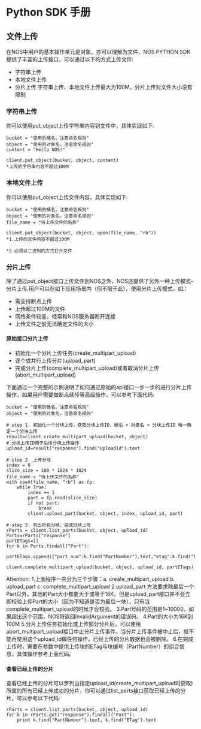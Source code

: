 # Python SDK 手册

## 文件上传

在NOS中用户的基本操作单元是对象，亦可以理解为文件，NOS PYTHON SDK提供了丰富的上传接口，可以通过以下的方式上传文件:

* 字符串上传
* 本地文件上传
* 分片上传
字符串上传、本地文件上传最大为100M，分片上传对文件大小没有限制

### 字符串上传

你可以使用put_object上传字符串内容到文件中，具体实现如下:

    bucket = "使用的桶名，注意命名规则"
    object = "使用的对象名，注意命名规则"
    content = "Hello NOS!"
    
    client.put_object(bucket, object, content)
    *上传的字符串内容不超过100M

### 本地文件上传

你可以使用put_object上传文件内容，具体实现如下:

    bucket = "使用的桶名，注意命名规则"
    object = "使用的对象名，注意命名规则"
    file_name = "待上传文件的名称"
    
    client.put_object(bucket, object, open(file_name, "rb"))
    *1.上传的文件内容不超过100M

    *2.必须以二进制的方式打开文件

### 分片上传

除了通过put_object接口上传文件到NOS之外，NOS还提供了另外一种上传模式-分片上传,用户可以在如下应用场景内（但不限于此），使用分片上传模式，如：

* 需支持断点上传
* 上传超过100M的文件
* 网络条件较差，经常和NOS服务器断开连接
* 上传文件之前无法确定文件的大小

#### 原始接口分片上传

* 初始化一个分片上传任务(create_multipart_upload)
* 逐个或并行上传分片(upload_part)
* 完成分片上传(complete_multipart_upload)或者取消分片上传
(abort_multipart_upload)

下面通过一个完整的示例说明了如何通过原始的api接口一步一步的进行分片上传操作，如果用户需要做断点续传等高级操作，可以参考下面代码:

    bucket = "使用的桶名，注意命名规则"
    object = "使用的对象名，注意命名规则"
    
    # step 1. 初始化一个分块上传，获取分块上传ID，桶名 + 对像名 + 分块上传ID 唯一确定一个分块上传
    result=client.create_multipart_upload(bucket, object)
    # 分块上传ID用于后续分块上传操作
    upload_id=result["response"].find("UploadId").text
    
    # step 2. 上传分块
    index = 0
    slice_size = 100 * 1024 * 1024
    file_name = "待上传文件的名称"
    with open(file_name, "rb") as fp:
        while True:
            index += 1
            part = fp.read(slice_size)
            if not part:
                break
            client.upload_part(bucket, object, index, upload_id, part)
    
    # step 3. 列出所有分块，完成分块上传
    rParts = client.list_parts(bucket, object, upload_id)
    Parts=rParts["response"]
    partETags=[]
    for k in Parts.findall("Part"):
        partETags.append({"part_num":k.find("PartNumber").text,"etag":k.find("ETag").text})
    
    client.complete_multipart_upload(bucket, object, upload_id, partETags)


<span>Attention:</span>
1.上面程序一共分为三个步骤：a. create_multipart_upload b. upload_part c. complete_multipart_upload
2.upload_part 方法要求除最后一个Part以外，其他的Part大小都要大于或等于16K。但是upload_part接口并不会立即校验上传Part的大小（因为不知道是否为最后一块），只有当complete_multipart_upload的时候才会校验。
3.Part号码的范围是1~10000。如果超出这个范围，NOS将返回InvalidArgument的错误码。
4.Part的大小为16K到100M
5.分片上传任务初始化或上传部分分片后，可以使用abort_multipart_upload接口中止分片上传事件。当分片上传事件被中止后，就不能再使用这个upload_id做任何操作，已经上传的分片数据也会被删除。
6.在完成上传时，需要在参数中提供上传块的ETag与块编号（PartNumber）的组合信息，具体操作参考上面代码。

#### 查看已经上传的分片

查看已经上传的分片可以罗列出指定upload_id(create_multipart_upload时获取)所属的所有已经上传成功的分片，你可以通过list_parts接口获取已经上传的分片，可以参考以下代码:

    rParts = client.list_parts(bucket, object, upload_id)
    for k in rParts.get("response").findall("Part"):
        print k.find("PartNumber").text, k.find("ETag").text

